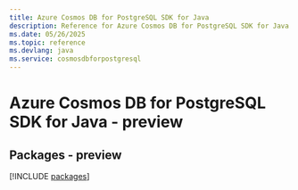 ```yaml
---
title: Azure Cosmos DB for PostgreSQL SDK for Java
description: Reference for Azure Cosmos DB for PostgreSQL SDK for Java
ms.date: 05/26/2025
ms.topic: reference
ms.devlang: java
ms.service: cosmosdbforpostgresql
---
```

# Azure Cosmos DB for PostgreSQL SDK for Java - preview
## Packages - preview
[!INCLUDE [packages](cosmos-db-for-postgresql-index.md)]